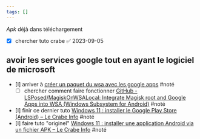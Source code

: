 ```yaml
---
tags: []
---
```

*Apk* déjà dans téléchargement 
- [x] chercher tuto crabe ✅ 2023-09-05
## avoir les services google tout en ayant le logiciel de microsoft
- [I] arriver à [créer un paquet du wsa avec les google apps](https://lecrabeinfo.net/windows-11-installer-le-google-play-store-android.html#etape-2-creer-un-paquet-du-wsa-avec-les-google-apps) #noté
	- [ ] chercher comment faire fonctionner [GitHub - LSPosed/MagiskOnWSALocal: Integrate Magisk root and Google Apps into WSA (Windows Subsystem for Android)](https://github.com/LSPosed/MagiskOnWSALocal) #noté
- [I] finir ce dernier tuto [Windows 11 : installer le Google Play Store (Android) – Le Crabe Info](https://lecrabeinfo.net/windows-11-installer-le-google-play-store-android.html#etape-3-installer-wsa-avec-les-google-apps) #noté
- [I] faire tuto "originel" [Windows 11 : installer une application Android via un fichier APK – Le Crabe Info](https://lecrabeinfo.net/installer-un-fichier-apk-android-sur-windows-11.html) #noté